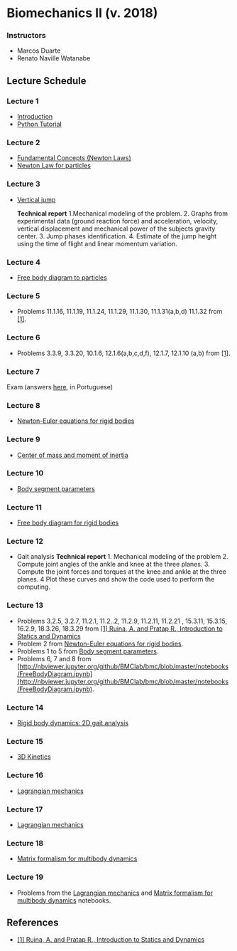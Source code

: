 # Biomechanics II (v. 2018)   

### Instructors   
- Marcos Duarte  
- Renato Naville Watanabe  

## Lecture Schedule  

### Lecture 1    
- [Introduction](https://nbviewer.jupyter.org/github/BMClab/bmc/blob/master/notebooks/Biomechanics.ipynb)  
- [Python Tutorial](https://nbviewer.jupyter.org/github/BMClab/bmc/blob/master/notebooks/PythonForScientificComputing.ipynb)  

### Lecture 2  
- [Fundamental Concepts (Newton Laws)](https://nbviewer.jupyter.org/github/BMClab/bmc/blob/master/notebooks/KineticsFundamentalConcepts.ipynb)  
- [Newton Law for particles](https://nbviewer.jupyter.org/github/BMClab/bmc/blob/master/notebooks/newtonLawForParticles.ipynb)  

### Lecture 3  
- [Vertical jump](http://nbviewer.jupyter.org/github/BMClab/bmc/blob/master/notebooks/VerticalJump.ipynb)  

   **Technical report** 1.Mechanical modeling of the problem. 2. Graphs from experimental data (ground reaction force) and acceleration, velocity, vertical displacement and mechanical power of the subjects gravity center. 3. Jump phases identification. 4. Estimate of the jump height using the time of flight and linear momentum variation.

### Lecture 4   
- [Free body diagram to particles](https://nbviewer.jupyter.org/github/BMClab/bmc/blob/master/notebooks/FBDParticles.ipynb)  

### Lecture 5  
- Problems  11.1.16, 11.1.19, 11.1.24, 11.1.29, 11.1.30, 11.1.31(a,b,d) 11.1.32 from [[1]](http://ruina.tam.cornell.edu/Book/).

### Lecture 6  
- Problems 3.3.9, 3.3.20, 10.1.6, 12.1.6(a,b,c,d,f), 12.1.7, 12.1.10 (a,b) from [[1]](http://ruina.tam.cornell.edu/Book/).

### Lecture 7  
  Exam (answers [here](https://nbviewer.jupyter.org/github/BMClab/bmc/blob/master/notebooks/ProvaIBiomecanicaII2018.ipynb), in Portuguese)

### Lecture 8  
- [Newton-Euler equations for rigid bodies](https://nbviewer.jupyter.org/github/BMClab/bmc/blob/master/notebooks/newton_euler_equations.ipynb)

### Lecture 9  
- [Center of mass and moment of inertia](https://nbviewer.jupyter.org/github/BMClab/bmc/blob/master/notebooks/CenterOfMassAndMomentOfInertia.ipynb)  

### Lecture 10  
- [Body segment parameters](http://nbviewer.jupyter.org/github/BMClab/bmc/blob/master/notebooks/BodySegmentParameters.ipynb)   

### Lecture 11  
- [Free body diagram for rigid bodies](http://nbviewer.jupyter.org/github/BMClab/bmc/blob/master/notebooks/FreeBodyDiagramForRigidBodies.ipynb)  

### Lecture 12
- Gait analysis
 **Technical report** 1. Mechanical modeling of the problem 2. Compute joint angles of the ankle and  knee at the three planes. 3. Compute the joint forces and torques at the knee and ankle at the three planes. 4 Plot these curves and show the code used to perform the computing.

### Lecture 13
- Problems  3.2.5, 3.2.7, 11.2.1, 11.2..2, 11.2.9, 11.2.11, 11.2.21 , 15.3.11, 15.3.15, 16.2.9, 18.3.26, 18.3.29 from [[1]  Ruina, A. and Pratap R., Introduction to Statics and Dynamics](http://ruina.tam.cornell.edu/Book/) 
- Problem 2 from [Newton-Euler equations for rigid bodies](https://nbviewer.jupyter.org/github/BMClab/bmc/blob/master/notebooks/newton_euler_equations.ipynb).
- Problems 1 to 5 from [Body segment parameters](http://nbviewer.jupyter.org/github/BMClab/bmc/blob/master/notebooks/BodySegmentParameters.ipynb).
- Problems 6, 7 and 8 from [http://nbviewer.jupyter.org/github/BMClab/bmc/blob/master/notebooks/FreeBodyDiagram.ipynb](http://nbviewer.jupyter.org/github/BMClab/bmc/blob/master/notebooks/FreeBodyDiagram.ipynb).


### Lecture 14
- [Rigid body dynamics: 2D gait analysis](http://nbviewer.jupyter.org/github/BMClab/bmc/blob/master/notebooks/GaitAnalysis2D.ipynb)  

### Lecture 15
- [3D Kinetics](http://nbviewer.jupyter.org/github/BMClab/bmc/blob/master/notebooks/Tridimensional%20rigid%20body%20Kinetics.ipynb)

### Lecture 16
- [Lagrangian mechanics](http://nbviewer.jupyter.org/github/BMClab/bmc/blob/master/notebooks/lagrangian_mechanics.ipynb)

### Lecture 17
- [Lagrangian mechanics](http://nbviewer.jupyter.org/github/BMClab/bmc/blob/master/notebooks/lagrangian_mechanics.ipynb)

### Lecture 18
- [Matrix formalism for multibody dynamics](https://nbviewer.jupyter.org/github/BMClab/bmc/blob/master/notebooks/MatrixFormalism.ipynb)

### Lecture 19 

- Problems from the [Lagrangian mechanics](http://nbviewer.jupyter.org/github/BMClab/bmc/blob/master/notebooks/lagrangian_mechanics.ipynb) and [Matrix formalism for multibody dynamics](https://nbviewer.jupyter.org/github/BMClab/bmc/blob/master/notebooks/MatrixFormalism.ipynb) notebooks.


## References   
- [[1]  Ruina, A. and Pratap R., Introduction to Statics and Dynamics](http://ruina.tam.cornell.edu/Book/)  
